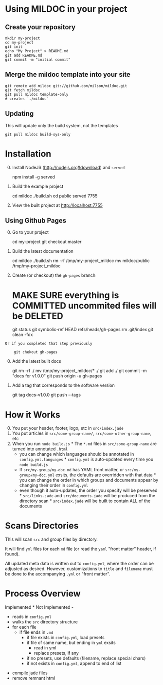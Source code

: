 Using MILDOC in your project
===

Create your repository
---

    mkdir my-project
    cd my-project
    git init
    echo "My Project" > README.md
    git add README.md
    git commit -m "initial commit"

Merge the mildoc template into your site
---

    git remote add mildoc git://github.com/milson/mildoc.git
    git fetch mildoc
    git pull mildoc template-only
    # creates `./mildoc`

Updating
---

This will update only the build system, not the templates

    git pull mildoc build-sys-only

Installation
===

  0. Install NodeJS (<http://nodejs.org#download>) and `served`

        npm install -g served

  0. Build the example project

        cd mildoc
        ./build.sh
        cd public
        served 7755

  0. View the built project at <http://localhost:7755>

Using Github Pages
---

  0. Go to your project

        cd my-project
        git checkout master
        
  0. Build the latest documentation

        cd mildoc
        ./build.sh
        rm -rf /tmp/my-project_mildoc
        mv mildoc/public /tmp/my-project_mildoc

  0. Create (or checkout) the `gh-pages` branch

        # MAKE SURE everything is COMMITTED uncommited files will be DELETED
        git status
        git symbolic-ref HEAD refs/heads/gh-pages
        rm .git/index
        git clean -fdx
        


    Or if you completed that step previously

        git chekout gh-pages

  0. Add the latest built docs

        git rm -rf ./
        mv /tmp/my-project_mildoc/* ./
        git add ./
        git commit -m "docs for v1.0.0"
        git push origin -u gh-pages

  0. Add a tag that corresponds to the software version

        git tag docs-v1.0.0
        git push --tags


How it Works
===

  0. You put your header, footer, logo, etc in `src/index.jade` 
  0. You put articles in `src/some-group-name/`, `src/some-other-group-name`, etc
  0. When you run `node build.js`
    * The `*.md` files in `src/some-group-name` are turned into annotated `.html`
      * you can change which languages should be annotated in `config.yml.languages`
    * `config.yml` is auto-updated every time you `node build.js`
      * If `src/my-group/my-doc.md` has YAML front matter, or `src/my-group/my-doc.yml` exsits, the defaults are overridden with that data
    * you can change the order in which groups and documents appear by changing their order in `config.yml`
      * even though it auto-updates, the order you specify will be preserved
    * `src/links.jade` and `src/documents.jade` will be produced from the directory scan
    * `src/index.jade` will be built to contain ALL of the documents

Scans Directories
===

This will scan `src` and group files by directory.

It will find `yml` files for each `md` file (or read the `yaml` "front matter" header, if found).

All updated meta data is written out to `config.yml`, where the order can be adjusted as desired.
However, customizations to `title` and `filename` must be done to the accompanying `.yml` or "front matter".

Process Overview
===

Implemented *
Not Implemented -

  * reads in `config.yml`
  * walks the `src` directory structure
  * for each file
    * if file ends in `.md`
      * if file exists in `config.yml`, load presets
      * if file of same name, but ending in `yml` exsits
        * read in yml
        * replace presets, if any
      * if no presets, use defaults (filename, replace special chars)
      * if not exists in `config.yml`, append to end of list
  - compile jade files
  - remove remnant html
